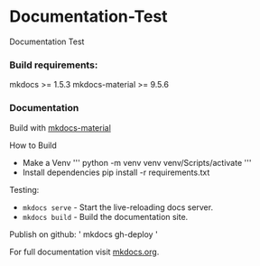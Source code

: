 # Documentation-Test
Documentation Test

### Build requirements:
mkdocs >= 1.5.3
mkdocs-material >= 9.5.6


### Documentation
Build with [mkdocs-material](https://squidfunk.github.io/mkdocs-material/)



How to Build
- Make a Venv
'''
python -m venv venv
venv/Scripts/activate
'''
- Install dependencies
pip install -r requirements.txt

Testing:
* `mkdocs serve` - Start the live-reloading docs server.
* `mkdocs build` - Build the documentation site.

Publish on github:
'
mkdocs gh-deploy
'

For full documentation visit [mkdocs.org](https://www.mkdocs.org).